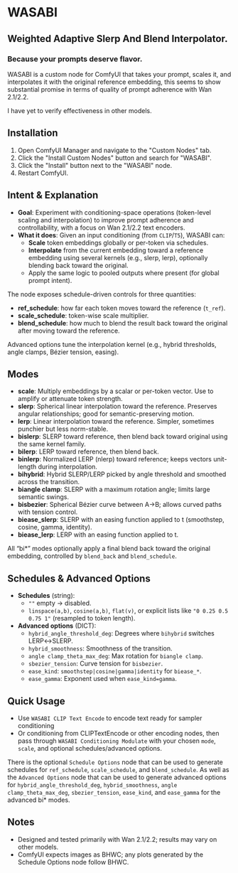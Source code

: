 # WASABI
## Weighted Adaptive Slerp And Blend Interpolator.
### Because your prompts deserve flavor.

WASABI is a custom node for ComfyUI that takes your prompt, scales it, and interpolates it with the original reference embedding, this seems to show substantial promise in terms of quality of prompt adherence with Wan 2.1/2.2. 

I have yet to verify effectiveness in other models.

## Installation

1. Open ComfyUI Manager and navigate to the "Custom Nodes" tab.
2. Click the "Install Custom Nodes" button and search for "WASABI".
3. Click the "Install" button next to the "WASABI" node.
4. Restart ComfyUI.

## Intent & Explanation

- **Goal**: Experiment with conditioning-space operations (token-level scaling and interpolation) to improve prompt adherence and controllability, with a focus on Wan 2.1/2.2 text encoders.
- **What it does**: Given an input conditioning (from `CLIP`/`T5`), WASABI can:
  - **Scale** token embeddings globally or per-token via schedules.
  - **Interpolate** from the current embedding toward a reference embedding using several kernels (e.g., slerp, lerp), optionally blending back toward the original.
  - Apply the same logic to pooled outputs where present (for global prompt intent).

The node exposes schedule-driven controls for three quantities:
- **ref_schedule**: how far each token moves toward the reference (`t_ref`).
- **scale_schedule**: token-wise scale multiplier.
- **blend_schedule**: how much to blend the result back toward the original after moving toward the reference.

Advanced options tune the interpolation kernel (e.g., hybrid thresholds, angle clamps, Bézier tension, easing).

## Modes

- **scale**: Multiply embeddings by a scalar or per-token vector. Use to amplify or attenuate token strength.
- **slerp**: Spherical linear interpolation toward the reference. Preserves angular relationships; good for semantic-preserving motion.
- **lerp**: Linear interpolation toward the reference. Simpler, sometimes punchier but less norm-stable.
- **bislerp**: SLERP toward reference, then blend back toward original using the same kernel family.
- **bilerp**: LERP toward reference, then blend back.
- **binlerp**: Normalized LERP (nlerp) toward reference; keeps vectors unit-length during interpolation.
- **bihybrid**: Hybrid SLERP/LERP picked by angle threshold and smoothed across the transition.
- **biangle clamp**: SLERP with a maximum rotation angle; limits large semantic swings.
- **bisbezier**: Spherical Bézier curve between A→B; allows curved paths with tension control.
- **biease_slerp**: SLERP with an easing function applied to t (smoothstep, cosine, gamma, identity).
- **biease_lerp**: LERP with an easing function applied to t.

All “bi*” modes optionally apply a final blend back toward the original embedding, controlled by `blend_back` and `blend_schedule`.

## Schedules & Advanced Options

- **Schedules** (string):
  - `""` empty → disabled.
  - `linspace(a,b)`, `cosine(a,b)`, `flat(v)`, or explicit lists like `"0 0.25 0.5 0.75 1"` (resampled to token length).
- **Advanced options** (DICT):
  - `hybrid_angle_threshold_deg`: Degrees where `bihybrid` switches LERP↔SLERP.
  - `hybrid_smoothness`: Smoothness of the transition.
  - `angle clamp_theta_max_deg`: Max rotation for `biangle clamp`.
  - `sbezier_tension`: Curve tension for `bisbezier`.
  - `ease_kind`: `smoothstep|cosine|gamma|identity` for `biease_*`.
  - `ease_gamma`: Exponent used when `ease_kind=gamma`.

## Quick Usage

- Use `WASABI CLIP Text Encode` to encode text ready for sampler conditioning
- Or conditioning from CLIPTextEncode or other encoding nodes, then pass through `WASABI Conditioning Modulate` with your chosen `mode`, `scale`, and optional schedules/advanced options.

There is the optional `Schedule Options` node that can be used to generate schedules for `ref_schedule`, `scale_schedule`, and `blend_schedule`. As well as the `Advanced Options` node that can be used to generate advanced options for `hybrid_angle_threshold_deg`, `hybrid_smoothness`, `angle clamp_theta_max_deg`, `sbezier_tension`, `ease_kind`, and `ease_gamma` for the advanced bi* modes.

## Notes

- Designed and tested primarily with Wan 2.1/2.2; results may vary on other models.
- ComfyUI expects images as BHWC; any plots generated by the Schedule Options node follow BHWC.